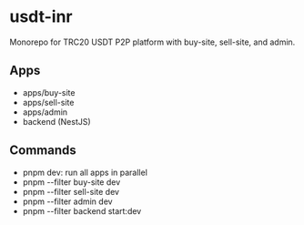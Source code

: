 # usdt-inr

Monorepo for TRC20 USDT P2P platform with buy-site, sell-site, and admin.

## Apps
- apps/buy-site
- apps/sell-site
- apps/admin
- backend (NestJS)

## Commands
- pnpm dev: run all apps in parallel
- pnpm --filter buy-site dev
- pnpm --filter sell-site dev
- pnpm --filter admin dev
- pnpm --filter backend start:dev
